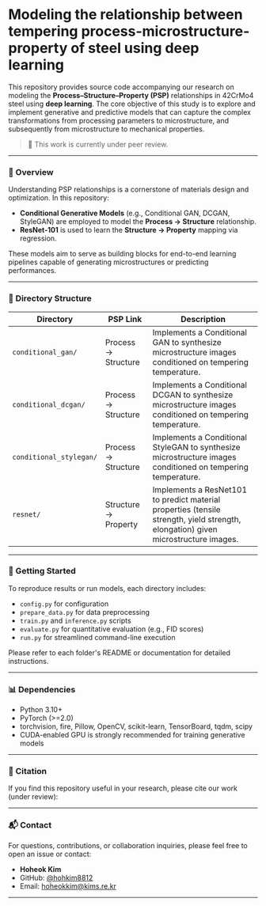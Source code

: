 
# Modeling the relationship between tempering process-microstructure-property of steel using deep learning

This repository provides source code accompanying our research on modeling the **Process–Structure–Property (PSP)** relationships in 42CrMo4 steel using **deep learning**. The core objective of this study is to explore and implement generative and predictive models that can capture the complex transformations from processing parameters to microstructure, and subsequently from microstructure to mechanical properties.

> 📌 This work is currently under peer review.

---

### 📘 Overview

Understanding PSP relationships is a cornerstone of materials design and optimization. In this repository:

- **Conditional Generative Models** (e.g., Conditional GAN, DCGAN, StyleGAN) are employed to model the **Process → Structure** relationship.
- **ResNet-101** is used to learn the **Structure → Property** mapping via regression.

These models aim to serve as building blocks for end-to-end learning pipelines capable of generating microstructures or predicting performances.

---

### 📁 Directory Structure

| Directory                | PSP Link                | Description |
|--------------------------|-------------------------|-------------|
| `conditional_gan/`       | Process → Structure     | Implements a Conditional GAN to synthesize microstructure images conditioned on tempering temperature. |
| `conditional_dcgan/`     | Process → Structure     | Implements a Conditional DCGAN to synthesize microstructure images conditioned on tempering temperature. |
| `conditional_stylegan/`  | Process → Structure     | Implements a Conditional StyleGAN to synthesize microstructure images conditioned on tempering temperature. |
| `resnet/`                | Structure → Property    | Implements a ResNet101 to predict material properties (tensile strength, yield strength, elongation) given microstructure images. |

---

### 🚀 Getting Started

To reproduce results or run models, each directory includes:

- `config.py` for configuration
- `prepare_data.py` for data preprocessing
- `train.py` and `inference.py` scripts
- `evaluate.py` for quantitative evaluation (e.g., FID scores)
- `run.py` for streamlined command-line execution

Please refer to each folder's README or documentation for detailed instructions.

---

### 📊 Dependencies

- Python 3.10+
- PyTorch (>=2.0)
- torchvision, fire, Pillow, OpenCV, scikit-learn, TensorBoard, tqdm, scipy
- CUDA-enabled GPU is strongly recommended for training generative models

---

### 📄 Citation

If you find this repository useful in your research, please cite our work (under review):

---

### 📬 Contact

For questions, contributions, or collaboration inquiries, please feel free to open an issue or contact:

- **Hoheok Kim**  
- GitHub: [@hohkim8812](https://github.com/hohkim8812)  
- Email: hoheokkim@kims.re.kr

---

